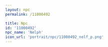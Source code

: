 ```yaml
---
layout: npc
permalink: /11000492

title: Npc
id: '11000492'
npc_name: 'Nelph'
icon_url: 'portrait/npc/11000492_nelf_p.png'
---
```


